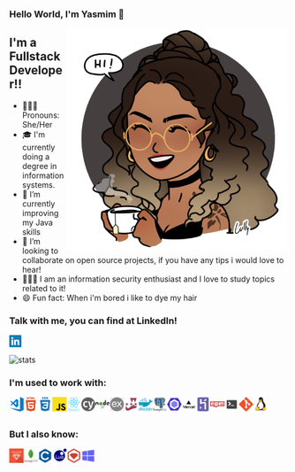 ### Hello World, I'm Yasmim 👋

<img align="right" alt="GIF" src="assets/avatar.png" height="400" />

## I'm a Fullstack Developer!!

- 👩🏽‍💻 Pronouns: She/Her
- 🎓 I'm currently doing a degree in information systems.
- 🌱 I’m currently improving my Java skills
- 👯 I’m looking to collaborate on open source projects, if you have any tips i would love to hear!
- 🕵🏽‍♀️ I am an information security enthusiast and I love to study topics related to it!
- 😄 Fun fact: When i'm bored i like to dye my hair

### Talk with me, you can find at LinkedIn!

[<img align="left" alt="Yasmim | LinkedIn" width="22px" src="assets/linkedin.png" />][linkedin]

<br />
<br />

<img height="140em" align="center" alt="stats" src="https://github-readme-stats.vercel.app/api?username=yasmimc&count_private=true&theme=radical" height="400" />

### I'm used to work with:

<img title="VS Code" align="left" alt="Visual Studio Code" width="26px" src="assets\vsCode.png" />
<img title="HTML5" align="left" alt="HTML5" width="26px" src="assets\html5.png" />
<img title="CSS3" align="left" alt="CSS3" width="26px" src="assets\css3.png" />
<img title="JS Vanilla" align="left" alt="JS Vanilla" width="26px" src="assets\javascript.png" />
<img title="React" align="left" alt="React" width="26px" src="assets\react.png" />
<img title="Cypress" align="left" alt="Cypress" width="26px" src="assets\cypress.png" />
<img title="NodeJs" align="left" alt="NodeJs" width="26px" src="assets\nodejs.png" />
<img title="ExpressJs" align="left" alt="ExpressJs" width="26px" src="assets\express.png" />
<img title="Jest" align="left" alt="Jest" width="26px" src="assets\jest.png" />
<img title="Docker" align="left" alt="Docker" width="26px" src="assets\docker.png" />
<img title="PostgreSQL" align="left" alt="PostgreSQL" width="26px" src="assets\postgresql.png" />
<img title="EsLint" align="left" alt="EsLint" width="26px" src="assets\eslint.png" />
<img title="Vercel" align="left" alt="Vercel" width="26px" src="assets\vercel-deploy.png" />
<img title="Heroku" align="left" alt="Heroku" width="26px" src="assets\heroku.png" />
<img title="npm" align="left" alt="npm" width="26px" src="assets\npm.png" />
<img title="terminal" align="left" alt="terminal" width="26px" src="assets\terminal.png" />
<img title="Git" align="left" alt="Git" width="26px" src="assets\git.png" />
<img title="Linux" align="left" alt="Linux" width="26px" src="assets\linux.png" />

<br />
<br />

### But I also know:

<img title="Ruby on Reils" align="left" alt="Ruby on Reils" width="26px" src="assets\ruby.png" />
<img title="MongoDB" align="left" alt="MongoDB" width="26px" src="assets\mongodb.png" />
<img title="C Language" align="left" alt="C Language" width="26px" src="assets\c.png" />
<img title="Lua Language" align="left" alt="Lua Language" width="26px" src="assets\lua.png" />
<img title="RubyGems" align="left" alt="RubyGems" width="26px" src="assets\rubygems.png" />
<img title="Windows" align="left" alt="Windows" width="26px" src="assets\windows.png" />

[linkedin]: https://www.linkedin.com/in/yasmim-cavalcanti/
